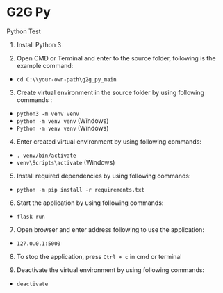 # G2G Py
Python Test

1. Install Python 3

2. Open CMD or Terminal and enter to the source folder, following is the example command:
  - `cd C:\\your-own-path\g2g_py_main`

3. Create virtual environment in the source folder by using following commands :
  - `python3 -m venv venv`
  - `python -m venv venv` (Windows)
  - `Python -m venv venv` (Windows)

4. Enter created virtual environment by using following commands:
  - `. venv/bin/activate`
  - `venv\Scripts\activate` (Windows)

5. Install required dependencies by using following commands:
  - `python -m pip install -r requirements.txt`

6. Start the application by using following commands:
  - `flask run`

7. Open browser and enter address following to use the application:
  - `127.0.0.1:5000`

8. To stop the application, press  `Ctrl + c` in cmd or terminal

9. Deactivate the virtual environment by using following commands:
  - `deactivate`
